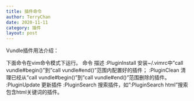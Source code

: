 ```yaml
---
title: 插件命令
author: TerryChan
date: 2020-11-11
category: 插件
layout: post
---
```



Vundle插件用法介绍：

下面命令在vim命令模式下运行。
命令	描述
:PluginInstall	安装~/.vimrc中”call vundle#begin()”到”call vundle#end()”范围内配置好的插件；
:PluginClean	清理已经从”call vundle#begin()”到”call vundle#end()”范围删除的插件。
:PluginUpdate	更新插件
:PluginSearch	搜索插件，如”:PluginSearch html”搜索包含html关键词的插件。



